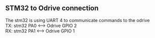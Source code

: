 ## STM32 to Odrive connection
The stm32 is using UART 4 to communicate commands to the odrive  
TX: stm32 PA0 <--> Odrive GPIO 2  
RX: stm32 PA1 <--> Odrive GPIO 1  

